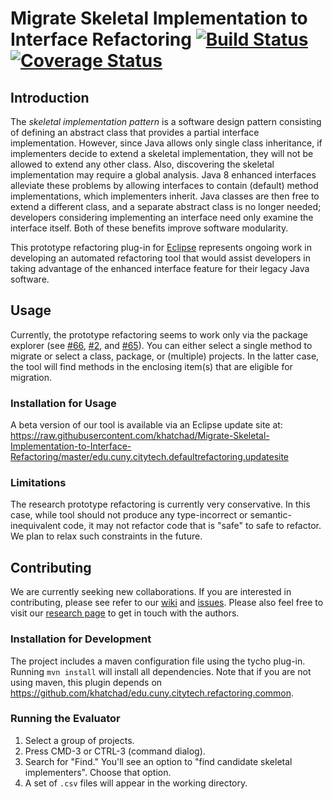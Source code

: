 # Migrate Skeletal Implementation to Interface Refactoring [![Build Status](https://travis-ci.org/khatchad/Migrate-Skeletal-Implementation-to-Interface-Refactoring.svg?branch=master)](https://travis-ci.org/khatchad/Migrate-Skeletal-Implementation-to-Interface-Refactoring) [![Coverage Status](https://coveralls.io/repos/khatchad/Java-8-Interface-Refactoring/badge.svg)](https://coveralls.io/r/khatchad/Java-8-Interface-Refactoring)

## Introduction

The *skeletal implementation pattern* is a software design pattern consisting of defining an abstract class that provides a partial interface implementation. However, since Java allows only single class inheritance, if implementers decide to extend a skeletal implementation, they will not be allowed to extend any other class. Also, discovering the skeletal implementation may require a global analysis. Java 8 enhanced interfaces alleviate these problems by allowing interfaces to contain (default) method implementations, which implementers inherit. Java classes are then free to extend a different class, and a separate abstract class is no longer needed; developers considering implementing an interface need only examine the interface itself. Both of these benefits improve software modularity.

This prototype refactoring plug-in for [Eclipse](http://eclipse.org) represents ongoing work in developing an automated refactoring tool that would assist developers in taking advantage of the enhanced interface feature for their legacy Java software.

## Usage

Currently, the prototype refactoring seems to work only via the package explorer (see [#66](https://github.com/khatchad/Migrate-Skeletal-Implementation-to-Interface-Refactoring/issues/66), [#2](https://github.com/khatchad/Migrate-Skeletal-Implementation-to-Interface-Refactoring/issues/2), and [#65](https://github.com/khatchad/Migrate-Skeletal-Implementation-to-Interface-Refactoring/issues/65)). You can either select a single method to migrate or select a class, package, or (multiple) projects. In the latter case, the tool will find methods in the enclosing item(s) that are eligible for migration.

### Installation for Usage

A beta version of our tool is available via an Eclipse update site at: https://raw.githubusercontent.com/khatchad/Migrate-Skeletal-Implementation-to-Interface-Refactoring/master/edu.cuny.citytech.defaultrefactoring.updatesite

### Limitations

The research prototype refactoring is currently very conservative. In this case, while tool should not produce any type-incorrect or semantic-inequivalent code, it may not refactor code that is "safe" to safe to refactor. We plan to relax such constraints in the future.

## Contributing

We are currently seeking new collaborations. If you are interested in contributing, please see refer to our [wiki](https://github.com/khatchad/Migrate-Skeletal-Implementation-to-Interface-Refactoring/wiki) and [issues](https://github.com/khatchad/Migrate-Skeletal-Implementation-to-Interface-Refactoring/issues). Please also feel free to visit our [research page](https://openlab.citytech.cuny.edu/interfacerefactoring) to get in touch with the authors.

### Installation for Development

The project includes a maven configuration file using the tycho plug-in. Running `mvn install` will install all dependencies. Note that if you are not using maven, this plugin depends on https://github.com/khatchad/edu.cuny.citytech.refactoring.common.

### Running the Evaluator
1. Select a group of projects.
2. Press CMD-3 or CTRL-3 (command dialog).
3. Search for "Find." You'll see an option to "find candidate skeletal implementers". Choose that option.
4. A set of `.csv` files will appear in the working directory.
